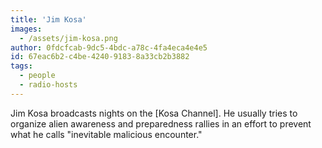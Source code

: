 ```yaml
---
title: 'Jim Kosa'
images:
  - /assets/jim-kosa.png
author: 0fdcfcab-9dc5-4bdc-a78c-4fa4eca4e4e5
id: 67eac6b2-c4be-4240-9183-8a33cb2b3882
tags:
  - people
  - radio-hosts
---
```

Jim Kosa broadcasts nights on the [Kosa Channel]. He usually tries to organize alien awareness and preparedness rallies in an effort to prevent what he calls "inevitable malicious encounter."